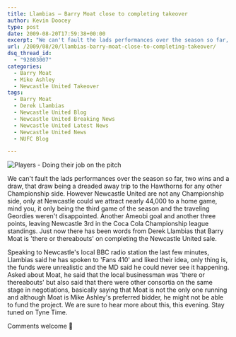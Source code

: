 ```yaml
---
title: Llambias – Barry Moat close to completing takeover
author: Kevin Doocey
type: post
date: 2009-08-20T17:59:38+00:00
excerpt: "We can't fault the lads performances over the season so far, two wins and a draw, that draw being a dreaded away trip to the.."
url: /2009/08/20/llambias-barry-moat-close-to-completing-takeover/
dsq_thread_id:
  - "92803007"
categories:
  - Barry Moat
  - Mike Ashley
  - Newcastle United Takeover
tags:
  - Barry Moat
  - Derek Llambias
  - Newcastle United Blog
  - Newcastle United Breaking News
  - Newcastle United Latest News
  - Newcastle United News
  - NUFC Blog

---
```

![Players - Doing their job on the pitch](https://www3.pictures.zimbio.com/gi/Newcastle+United+v+Sheffield+Wednesday+NWonOu6d4Sll.jpg)

We can't fault the lads performances over the season so far, two wins and a draw, that draw being a dreaded away trip to the Hawthorns for any other Championship side. However Newcastle United are not any Championship side, only at Newcastle could we  attract nearly 44,000 to a home game, mind you, it only being the third game of the season and the traveling Geordies weren't disappointed. Another Ameobi goal and another three points, leaving Newcastle 3rd in the Coca Cola Championship league standings. Just now there has been words from Derek Llambias that Barry Moat is 'there or thereabouts' on completing the Newcastle United sale.

Speaking to Newcastle's local BBC radio station the last few minutes, Llambias said he has spoken to 'Fans 410' and liked their idea, only thing is, the funds were unrealistic and the MD said he could never see it happening. Asked about Moat, he said that the local businessman was 'there or thereabouts' but also said that there were other consortia on the same stage in negotiations, basically saying that Moat is not the only one running and although Moat is Mike Ashley's preferred bidder, he might not be able to fund the project. We are sure to hear more about this, this evening. Stay tuned on Tyne Time.

Comments welcome 🙂
